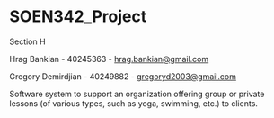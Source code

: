 # SOEN342_Project

Section H

Hrag Bankian - 40245363 - hrag.bankian@gmail.com

Gregory Demirdjian - 40249882 - gregoryd2003@gmail.com

Software system to support an organization offering group or private lessons (of various types, such as yoga, swimming, etc.) to clients.
